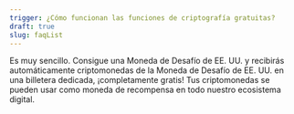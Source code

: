 ```yaml
---
trigger: ¿Cómo funcionan las funciones de criptografía gratuitas?
draft: true
slug: faqList
---
```


Es muy sencillo. Consigue una Moneda de Desafío de EE. UU. y recibirás automáticamente criptomonedas de la Moneda de Desafío de EE. UU. en una billetera dedicada, ¡completamente gratis! Tus criptomonedas se pueden usar como moneda de recompensa en todo nuestro ecosistema digital.